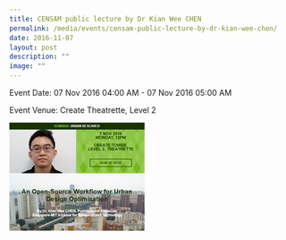 ```yaml
---
title: CENSAM public lecture by Dr Kian Wee CHEN
permalink: /media/events/censam-public-lecture-by-dr-kian-wee-chen/
date: 2016-11-07
layout: post
description: ""
image: ""
---
```


Event Date: 07 Nov 2016 04:00 AM - 07 Nov 2016 05:00 AM

Event Venue: Create Theatrette, Level 2

![](/images/Events/CENSAM%20Chen.png)